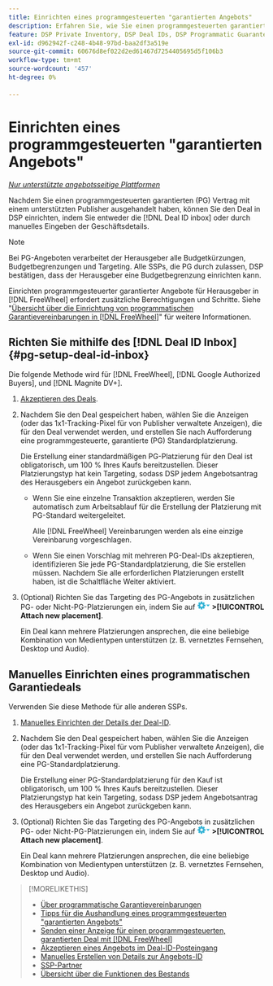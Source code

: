 ```yaml
---
title: Einrichten eines programmgesteuerten "garantierten Angebots"
description: Erfahren Sie, wie Sie einen programmgesteuerten garantierten (PG) Deal einrichten, den Sie mit einem Publisher ausgehandelt haben.
feature: DSP Private Inventory, DSP Deal IDs, DSP Programmatic Guaranteed Deals
exl-id: d962942f-c248-4b48-97bd-baa2df3a519e
source-git-commit: 60676d8ef022d2ed61467d7254405695d5f106b3
workflow-type: tm+mt
source-wordcount: '457'
ht-degree: 0%

---
```


# Einrichten eines programmgesteuerten &quot;garantierten Angebots&quot;

*[Nur unterstützte angebotsseitige Plattformen](programmatic-guaranteed-about.md)*

Nachdem Sie einen programmgesteuerten garantierten (PG) Vertrag mit einem unterstützten Publisher ausgehandelt haben, können Sie den Deal in DSP einrichten, indem Sie entweder die [!DNL Deal ID inbox] oder durch manuelles Eingeben der Geschäftsdetails.

>[!NOTE]
>
> Bei PG-Angeboten verarbeitet der Herausgeber alle Budgetkürzungen, Budgetbegrenzungen und Targeting. Alle SSPs, die PG durch zulassen, DSP bestätigen, dass der Herausgeber eine Budgetbegrenzung einrichten kann.
>
> Einrichten programmgesteuerter garantierter Angebote für Herausgeber in [!DNL FreeWheel] erfordert zusätzliche Berechtigungen und Schritte. Siehe &quot;[Übersicht über die Einrichtung von programmatischen Garantievereinbarungen in [!DNL FreeWheel]](freewheel-overview.md)&quot; für weitere Informationen.

## Richten Sie mithilfe des [!DNL Deal ID Inbox] {#pg-setup-deal-id-inbox}

Die folgende Methode wird für [!DNL FreeWheel], [!DNL Google Authorized Buyers], und [!DNL Magnite DV+].

1. [Akzeptieren des Deals](deal-id-inbox-accept.md).

1. Nachdem Sie den Deal gespeichert haben, wählen Sie die Anzeigen (oder das 1x1-Tracking-Pixel für von Publisher verwaltete Anzeigen), die für den Deal verwendet werden, und erstellen Sie nach Aufforderung eine programmgesteuerte, garantierte (PG) Standardplatzierung.

   Die Erstellung einer standardmäßigen PG-Platzierung für den Deal ist obligatorisch, um 100 % Ihres Kaufs bereitzustellen. Dieser Platzierungstyp hat kein Targeting, sodass DSP jedem Angebotsantrag des Herausgebers ein Angebot zurückgeben kann.

   * Wenn Sie eine einzelne Transaktion akzeptieren, werden Sie automatisch zum Arbeitsablauf für die Erstellung der Platzierung mit PG-Standard weitergeleitet.

     Alle [!DNL FreeWheel] Vereinbarungen werden als eine einzige Vereinbarung vorgeschlagen.

   * Wenn Sie einen Vorschlag mit mehreren PG-Deal-IDs akzeptieren, identifizieren Sie jede PG-Standardplatzierung, die Sie erstellen müssen. Nachdem Sie alle erforderlichen Platzierungen erstellt haben, ist die Schaltfläche Weiter aktiviert.

1. (Optional) Richten Sie das Targeting des PG-Angebots in zusätzlichen PG- oder Nicht-PG-Platzierungen ein, indem Sie auf ![Optionen, Menü](/help/dsp/assets/options-menu.png) **>[!UICONTROL Attach new placement]**.

   Ein Deal kann mehrere Platzierungen ansprechen, die eine beliebige Kombination von Medientypen unterstützen (z. B. vernetztes Fernsehen, Desktop und Audio).

## Manuelles Einrichten eines programmatischen Garantiedeals

Verwenden Sie diese Methode für alle anderen SSPs.

1. [Manuelles Einrichten der Details der Deal-ID](deal-id-create.md).

1. Nachdem Sie den Deal gespeichert haben, wählen Sie die Anzeigen (oder das 1x1-Tracking-Pixel für vom Publisher verwaltete Anzeigen), die für den Deal verwendet werden, und erstellen Sie nach Aufforderung eine PG-Standardplatzierung.

   Die Erstellung einer PG-Standardplatzierung für den Kauf ist obligatorisch, um 100 % Ihres Kaufs bereitzustellen. Dieser Platzierungstyp hat kein Targeting, sodass DSP jedem Angebotsantrag des Herausgebers ein Angebot zurückgeben kann.

1. (Optional) Richten Sie das Targeting des PG-Angebots in zusätzlichen PG- oder Nicht-PG-Platzierungen ein, indem Sie auf ![Optionen, Menü](/help/dsp/assets/options-menu.png) **>[!UICONTROL Attach new placement]**.

   Ein Deal kann mehrere Platzierungen ansprechen, die eine beliebige Kombination von Medientypen unterstützen (z. B. vernetztes Fernsehen, Desktop und Audio).

>[!MORELIKETHIS]
>
>* [Über programmatische Garantievereinbarungen](programmatic-guaranteed-about.md)
>* [Tipps für die Aushandlung eines programmgesteuerten &quot;garantierten Angebots&quot;](/help/dsp/inventory/programmatic-guaranteed-tips.md)
>* [Senden einer Anzeige für einen programmgesteuerten, garantierten Deal mit [!DNL FreeWheel]](freewheel-submit.md)
>* [Akzeptieren eines Angebots im Deal-ID-Posteingang](deal-id-inbox-accept.md)
>* [Manuelles Erstellen von Details zur Angebots-ID](deal-id-create.md)
>* [SSP-Partner](ssp-partners.md)
>* [Übersicht über die Funktionen des Bestands](inventory-overview.md)
